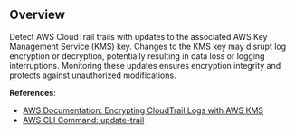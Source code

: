 ## Overview

Detect AWS CloudTrail trails with updates to the associated AWS Key Management Service (KMS) key. Changes to the KMS key may disrupt log encryption or decryption, potentially resulting in data loss or logging interruptions. Monitoring these updates ensures encryption integrity and protects against unauthorized modifications.

**References**:
- [AWS Documentation: Encrypting CloudTrail Logs with AWS KMS](https://docs.aws.amazon.com/awscloudtrail/latest/userguide/encrypting-cloudtrail-log-files-with-aws-kms.html)
- [AWS CLI Command: update-trail](https://docs.aws.amazon.com/cli/latest/reference/cloudtrail/update-trail.html)
